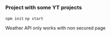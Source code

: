 ### Project with some YT projects

`npm init`
`np start`

Weather API only works with non secured page
